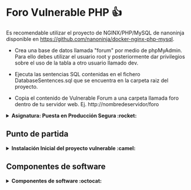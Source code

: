 # Foro Vulnerable PHP :+1:

Es recomendable utilizar el proyecto de NGINX/PHP/MySQL de nanoninja disponible en https://github.com/nanoninja/docker-nginx-php-mysql. 

* Crea una base de datos llamada "forum" por medio de phpMyAdmin. Para ello debes utilizar el usuario root y posteriormente dar privilegios sobre el uso de la tabla a otro usuario llamado dev.

* Ejecuta las sentencias SQL contenidas en el fichero DatabaseSentences.sql que se encuentra en la carpeta raiz del proyecto.
* Copia el contenido de Vulnerable Forum a una carpeta llamada foro dentro de tu servidor web. Ej. http://nombredeservidor/foro

<details>
<summary><b>Asignatura: Puesta en Producción Segura :rocket:</b></summary>

* Especialización en Ciberseguridad. Curso 2020-21
* Alumno: Julio
* Escaner de vulnerabilidades utilizado: Vega
</details>

## Punto de partida 
<details>
<summary><b>Instalación Inicial del proyecto vulnerable :camel:</b></summary>

```bash
git clone https://github.com/nanoninja/docker-nginx-php-mysql.git
rm -r docker-nginx-php-mysql/.git
cd docker-nginx-php-mysql/web/public/
git clone https://github.com/pulsaf1/VulnerableForum.git
rm -r VulnerableForum/.git
mv VulnerableForum foro
editamos /foro/config/config.php para cambiar el puerto al 8000 que usa nanoninja por defecto
docker-compose up -d (en el directorio docker-nginx-php-mysql)
Entramos con un navegador a phpmyadmin con localhost:8080 (credenciales root/root)
  | Creamos la nueva base de datos forum
  | Importamos la secuencia de comandos sql DatabaseSentences.sql
  | En Inicio → Cuentas de usuarios → dev → Privilegios globales
  | marcamos seleccionar todo → Botón Continuar.
Con esto tenemos configurado el proyecto Inicial
```
</details>

## Componentes de software
<details>
<summary><b>Componentes de software :octocat:</b></summary>
First Header | Second Header
------------ | -------------
ckeditor4 | [https://github.com/ckeditor/ckeditor4](https://github.com/ckeditor/ckeditor4)
bootstrap | [https://getbootstrap.com](https://getbootstrap.com/)
jquery | [https://jquery.com](https://jquery.com)
</details>